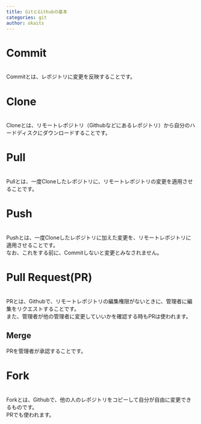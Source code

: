```yaml
---
title: GitとGithubの基本
categories: git
author: okaits
---
```

<h1>Commit</h1>
<br>
Commitとは、レポジトリに変更を反映することです。<br>
<h1>Clone</h1>
<br>
Cloneとは、リモートレポジトリ（Githubなどにあるレポジトリ）から自分のハードディスクにダウンロードすることです。<br>
<h1>Pull</h1>
<br>
Pullとは、一度Cloneしたレポジトリに、リモートレポジトリの変更を適用させることです。<br>
<h1>Push</h1>
<br>
Pushとは、一度Cloneしたレポジトリに加えた変更を、リモートレポジトリに適用させることです。<br>
なお、これをする前に、Commitしないと変更とみなされません。<br>
<h1>Pull Request(PR)</h1>
<br>
PRとは、Githubで、リモートレポジトリの編集権限がないときに、管理者に編集をリクエストすることです。<br>
また、管理者が他の管理者に変更していいかを確認する時もPRは使われます。<br>
<h2>Merge</h2>
PRを管理者が承認することです。<br>
<h1>Fork</h1>
<br>
Forkとは、Githubで、他の人のレポジトリをコピーして自分が自由に変更できるものです。<br>
PRでも使われます。<br>